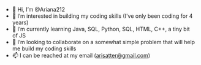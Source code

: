 - 👋 Hi, I’m @Ariana212
- 👀 I’m interested in building my coding skills  (I've only been coding for 4 years)
- 🌱 I’m currently learning Java, SQL, Python, SQL, HTML, C++, a tiny bit of JS
- 💞️ I’m looking to collaborate on a somewhat simple problem that will help me build my coding skills
- 📫 I can be reached at my email (arisatter@gmail.com)

<!---
Ariana212/Ariana212 is a ✨ special ✨ repository because its `README.md` (this file) appears on your GitHub profile.
You can click the Preview link to take a look at your changes.
--->
